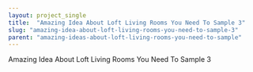 ```yaml
---
layout: project_single
title:  "Amazing Idea About Loft Living Rooms You Need To Sample 3"
slug: "amazing-idea-about-loft-living-rooms-you-need-to-sample-3"
parent: "amazing-ideas-about-loft-living-rooms-you-need-to-sample"
---
```

Amazing Idea About Loft Living Rooms You Need To Sample 3